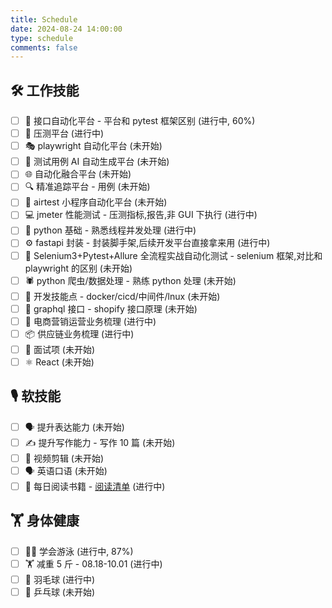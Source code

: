 ```yaml
---
title: Schedule
date: 2024-08-24 14:00:00
type: schedule
comments: false
---
```


## 🛠️ 工作技能

- [ ] 🚀 接口自动化平台 - 平台和 pytest 框架区别 (进行中, 60%)
- [ ] 🧪 压测平台 (进行中)
- [ ] 🎭 playwright 自动化平台 (未开始)
- [ ] 🤖 测试用例 AI 自动生成平台 (未开始)
- [ ] 🌐 自动化融合平台 (未开始)
- [ ] 🔍 精准追踪平台 - 用例 (未开始)
- [ ] 📱 airtest 小程序自动化平台 (未开始)
- [ ] 💻 jmeter 性能测试 - 压测指标,报告,非 GUI 下执行 (进行中)
- [ ] 🧵 python 基础 - 熟悉线程并发处理 (进行中)
- [ ] ⚙️ fastapi 封装 - 封装脚手架,后续开发平台直接拿来用 (进行中)
- [ ] 🧪 Selenium3+Pytest+Allure 全流程实战自动化测试 - selenium 框架,对比和 playwright 的区别 (未开始)
- [ ] 🕷️ python 爬虫/数据处理 - 熟练 python 处理 (未开始)
- [ ] 🚢 开发技能点 - docker/cicd/中间件/lnux (未开始)
- [ ] 🛒 graphql 接口 - shopify 接口原理 (未开始)
- [ ] 🏪 电商营销运营业务梳理 (进行中)
- [ ] 📦 供应链业务梳理 (进行中)
- [ ] 🎯 面试项 (未开始)
- [ ] ⚛️ React (未开始)

## 🎙️ 软技能

- [ ] 🗣️ 提升表达能力 (未开始)
- [ ] ✍️ 提升写作能力 - 写作 10 篇 (未开始)
- [ ] 🎥 视频剪辑 (未开始)
- [ ] 🗣️ 英语口语 (未开始)
- [ ] 📖 每日阅读书籍 - [阅读清单](https://www.yuque.com/tishaqin/progressive/wxr5gx) (进行中)

## 🏋️ 身体健康

- [ ] 🏊‍♂️ 学会游泳 (进行中, 87%)
- [ ] 🏋️ 减重 5 斤 - 08.18-10.01 (进行中)
- [ ] 🏸 羽毛球 (进行中)
- [ ] 🏓 乒乓球 (未开始)
